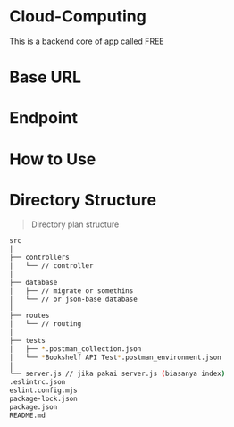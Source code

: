 # Cloud-Computing
This is a backend core of app called FREE

# Base URL

# Endpoint

# How to Use

# Directory Structure
> Directory plan structure
```bash
src
│
├── controllers
│   └── // controller
│
├── database
│   ├── // migrate or somethins
│   └── // or json-base database
│
├── routes
│   └── // routing
│
├── tests
│   ├── *.postman_collection.json
│   └── *Bookshelf API Test*.postman_environment.json
│
└── server.js // jika pakai server.js (biasanya index)
.eslintrc.json
eslint.config.mjs
package-lock.json
package.json
README.md
```